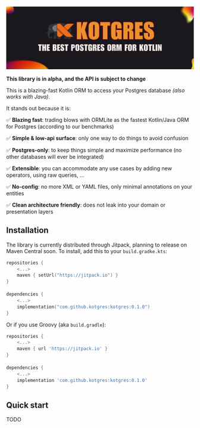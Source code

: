 ![kotgres banner](media/readme.png)

**This library is in alpha, and the API is subject to change**

This is a blazing-fast Kotlin ORM to access your Postgres database _(also works with Java)_.

It stands out because it is:

✅ **Blazing fast**: trading blows with ORMLite as the fastest Kotlin/Java ORM for Postgres (according to our benchmarks)

✅ **Simple & low-api surface**: only one way to do things to avoid confusion

✅ **Postgres-only**: to keep things simple and maximize performance (no other databases will ever be integrated)

✅ **Extensible**: you can accommodate any use cases by adding new operators, using raw queries, ...

✅ **No-config**: no more XML or YAML files, only minimal annotations on your entities

✅ **Clean architecture friendly**: does not leak into your domain or presentation layers


## Installation

The library is currently distributed through Jitpack, planning to release on Maven Central soon. To install, add this to your `build.gradke.kts`:

```kotlin
repositories {
    <...>
    maven { setUrl("https://jitpack.io") }
}

dependencies {
    <...>
    implementation("com.github.kotgres:kotgres:0.1.0")
}
```

Or if you use Groovy (aka `build.gradle`):
```groovy
repositories {
    <...>
    maven { url 'https://jitpack.io' }
}

dependencies {
    <...>
    implementation 'com.github.kotgres:kotgres:0.1.0'
}
```

## Quick start

TODO

